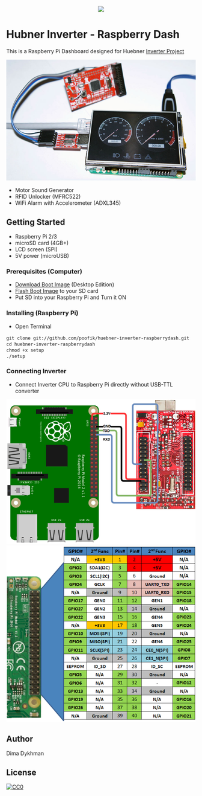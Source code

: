 <p align="center"><img src="https://github.com/poofik/huebner-inverter-raspberrydash/raw/master/img/icon.png"></p>

# Hubner Inverter - Raspberry Dash

This is a Raspberry Pi Dashboard designed for Huebner [Inverter Project](http://johanneshuebner.com/quickcms/index.html%3Fde_electric-car-conversion-site,14.html)

![Screenshot](img/screenshot.jpg?raw=true)

* Motor Sound Generator
* RFID Unlocker (MFRC522)
* WiFi Alarm with Accelerometer (ADXL345)

## Getting Started

* Raspberry Pi 2/3
* microSD card (4GB+)
* LCD screen (SPI)
* 5V power (microUSB)

### Prerequisites (Computer)

* [Download Boot Image](https://www.raspberrypi.org/downloads/raspbian/) (Desktop Edition)
* [Flash Boot Image](https://www.raspberrypi.org/documentation/installation/installing-images/) to your SD card
* Put SD into your Raspberry Pi and Turn it ON

### Installing (Raspberry Pi)

* Open Terminal
```
git clone git://github.com/poofik/huebner-inverter-raspberrydash.git
cd huebner-inverter-raspberrydash
chmod +x setup
./setup
```

### Connecting Inverter

* Connect Inverter CPU to Raspberry Pi directly without USB-TTL converter

![Connect](img/connect.png?raw=true)
![Pin Layout](img/pi2_gpio.png?raw=true)

## Author

Dima Dykhman

## License

[![CC0](http://i.creativecommons.org/l/zero/1.0/88x31.png)](http://creativecommons.org/publicdomain/zero/1.0/)
